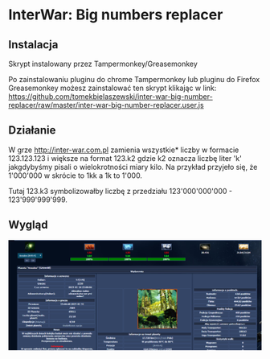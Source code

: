 # InterWar: Big numbers replacer

## Instalacja
Skrypt instalowany przez Tampermonkey/Greasemonkey

Po zainstalowaniu pluginu do chrome Tampermonkey lub pluginu do Firefox Greasemonkey możesz zainstalować ten skrypt klikając w link:
https://github.com/tomekbielaszewski/inter-war-big-number-replacer/raw/master/inter-war-big-number-replacer.user.js

## Działanie

W grze http://inter-war.com.pl zamienia wszystkie* liczby w formacie 123.123.123 i większe na format 123.k2 gdzie k2 oznacza liczbę liter 'k' 
jakgdybyśmy pisali o wielokrotności miary kilo. Na przykład przyjeło się, że 1'000'000 w skrócie to 1kk a 1k to 1'000. 

Tutaj 123.k3 symbolizowałby liczbę z przedziału 123'000'000'000 - 123'999'999'999.

## Wygląd

![inter-war-big-number-replacer_screenshot](./inter-war-big-number-replacer_screenshot.PNG)

